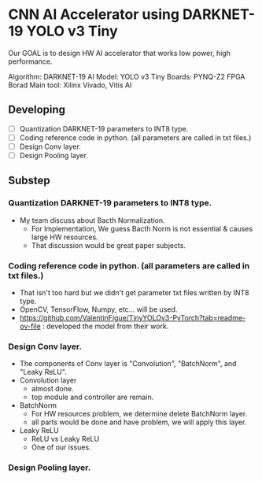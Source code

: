 # CNN AI Accelerator using DARKNET-19 YOLO v3 Tiny
Our GOAL is to design HW AI accelerator that works low power, high performance.

Algorithm: DARKNET-19
AI Model: YOLO v3 Tiny
Boards: PYNQ-Z2 FPGA Borad
Main tool: Xilinx Vivado, Vitis AI

## Developing
  - [ ] Quantization DARKNET-19 parameters to INT8 type.
  - [ ] Coding reference code in python. (all parameters are called in txt files.)
  - [ ] Design Conv layer.
  - [ ] Design Pooling layer.

## Substep
### Quantization DARKNET-19 parameters to INT8 type.
  - My team discuss about Bacth Normalization.
    - For Implementation, We guess Bacth Norm is not essential & causes large HW resources.
    - That discussion would be great paper subjects.
   
### Coding reference code in python. (all parameters are called in txt files.)
  - That isn't too hard but we didn't get parameter txt files written by INT8 type.
  - OpenCV, TensorFlow, Numpy, etc... will be used.
  - https://github.com/ValentinFigue/TinyYOLOv3-PyTorch?tab=readme-ov-file : developed the model from their work.

### Design Conv layer.
  - The components of Conv layer is "Convolution", "BatchNorm", and "Leaky ReLU".
  - Convolution layer
      - almost done.
      - top module and controller are remain.
  - BatchNorm
      - For HW resources problem, we determine delete BatchNorm layer.
      - all parts would be done and have problem, we will apply this layer.
  - Leaky ReLU
      - ReLU vs Leaky ReLU
      - One of our issues.
   
### Design Pooling layer.
